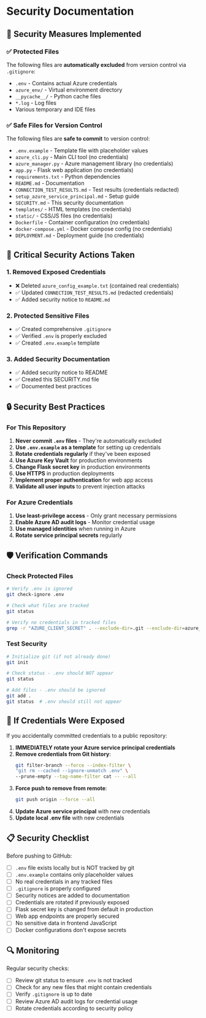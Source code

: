 # Security Documentation

## 🔐 Security Measures Implemented

### ✅ Protected Files
The following files are **automatically excluded** from version control via `.gitignore`:

- `.env` - Contains actual Azure credentials
- `azure_env/` - Virtual environment directory
- `__pycache__/` - Python cache files
- `*.log` - Log files
- Various temporary and IDE files

### ✅ Safe Files for Version Control
The following files are **safe to commit** to version control:

- `.env.example` - Template file with placeholder values
- `azure_cli.py` - Main CLI tool (no credentials)
- `azure_manager.py` - Azure management library (no credentials)
- `app.py` - Flask web application (no credentials)
- `requirements.txt` - Python dependencies
- `README.md` - Documentation
- `CONNECTION_TEST_RESULTS.md` - Test results (credentials redacted)
- `setup_azure_service_principal.md` - Setup guide
- `SECURITY.md` - This security documentation
- `templates/` - HTML templates (no credentials)
- `static/` - CSS/JS files (no credentials)
- `Dockerfile` - Container configuration (no credentials)
- `docker-compose.yml` - Docker compose config (no credentials)
- `DEPLOYMENT.md` - Deployment guide (no credentials)

## 🚨 Critical Security Actions Taken

### 1. Removed Exposed Credentials
- ❌ Deleted `azure_config_example.txt` (contained real credentials)
- ✅ Updated `CONNECTION_TEST_RESULTS.md` (redacted credentials)
- ✅ Added security notice to `README.md`

### 2. Protected Sensitive Files
- ✅ Created comprehensive `.gitignore`
- ✅ Verified `.env` is properly excluded
- ✅ Created `.env.example` template

### 3. Added Security Documentation
- ✅ Added security notice to README
- ✅ Created this SECURITY.md file
- ✅ Documented best practices

## 🔒 Security Best Practices

### For This Repository
1. **Never commit `.env` files** - They're automatically excluded
2. **Use `.env.example` as a template** for setting up credentials
3. **Rotate credentials regularly** if they've been exposed
4. **Use Azure Key Vault** for production environments
5. **Change Flask secret key** in production environments
6. **Use HTTPS** in production deployments
7. **Implement proper authentication** for web app access
8. **Validate all user inputs** to prevent injection attacks

### For Azure Credentials
1. **Use least-privilege access** - Only grant necessary permissions
2. **Enable Azure AD audit logs** - Monitor credential usage
3. **Use managed identities** when running in Azure
4. **Rotate service principal secrets** regularly

## 🛡️ Verification Commands

### Check Protected Files
```bash
# Verify .env is ignored
git check-ignore .env

# Check what files are tracked
git status

# Verify no credentials in tracked files
grep -r "AZURE_CLIENT_SECRET" . --exclude-dir=.git --exclude-dir=azure_env
```

### Test Security
```bash
# Initialize git (if not already done)
git init

# Check status - .env should NOT appear
git status

# Add files - .env should be ignored
git add .
git status  # .env should still not appear
```

## 🚨 If Credentials Were Exposed

If you accidentally committed credentials to a public repository:

1. **IMMEDIATELY rotate your Azure service principal credentials**
2. **Remove credentials from Git history**:
   ```bash
   git filter-branch --force --index-filter \
   "git rm --cached --ignore-unmatch .env" \
   --prune-empty --tag-name-filter cat -- --all
   ```
3. **Force push to remove from remote**:
   ```bash
   git push origin --force --all
   ```
4. **Update Azure service principal** with new credentials
5. **Update local .env file** with new credentials

## 📋 Security Checklist

Before pushing to GitHub:
- [ ] `.env` file exists locally but is NOT tracked by git
- [ ] `.env.example` contains only placeholder values
- [ ] No real credentials in any tracked files
- [ ] `.gitignore` is properly configured
- [ ] Security notices are added to documentation
- [ ] Credentials are rotated if previously exposed
- [ ] Flask secret key is changed from default in production
- [ ] Web app endpoints are properly secured
- [ ] No sensitive data in frontend JavaScript
- [ ] Docker configurations don't expose secrets

## 🔍 Monitoring

Regular security checks:
- [ ] Review git status to ensure `.env` is not tracked
- [ ] Check for any new files that might contain credentials
- [ ] Verify `.gitignore` is up to date
- [ ] Review Azure AD audit logs for credential usage
- [ ] Rotate credentials according to security policy
